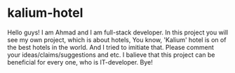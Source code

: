 # kalium-hotel

Hello guys! I am Ahmad and I am full-stack developer. In this project you will see my own project, which is about hotels, You know, 'Kalium' hotel is on of the best hotels in the world. And I tried to imitiate that. Please comment your ideas/claims/suggestions and etc. I balieve that this project can be beneficial for every one, who is IT-developer. Bye!
